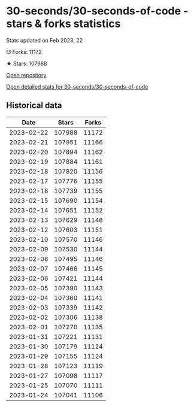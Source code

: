 # 30-seconds/30-seconds-of-code - stars & forks statistics

Stats updated on Feb 2023, 22

☋ Forks: 11172

★ Stars: 107988

[Open repository](https://github.com/30-seconds/30-seconds-of-code)

[Open detailed stats for 30-seconds/30-seconds-of-code](https://reviewgithub.com/rep/30-seconds/30-seconds-of-code)

## Historical data
| Date | Stars | Forks |
|------|-------|-------|
| 2023-02-22 | 107988 | 11172 | 
| 2023-02-21 | 107951 | 11166 | 
| 2023-02-20 | 107894 | 11162 | 
| 2023-02-19 | 107884 | 11161 | 
| 2023-02-18 | 107820 | 11156 | 
| 2023-02-17 | 107776 | 11155 | 
| 2023-02-16 | 107739 | 11155 | 
| 2023-02-15 | 107690 | 11154 | 
| 2023-02-14 | 107651 | 11152 | 
| 2023-02-13 | 107629 | 11148 | 
| 2023-02-12 | 107603 | 11151 | 
| 2023-02-10 | 107570 | 11146 | 
| 2023-02-09 | 107530 | 11144 | 
| 2023-02-08 | 107495 | 11146 | 
| 2023-02-07 | 107466 | 11145 | 
| 2023-02-06 | 107421 | 11144 | 
| 2023-02-05 | 107390 | 11143 | 
| 2023-02-04 | 107360 | 11141 | 
| 2023-02-03 | 107339 | 11142 | 
| 2023-02-02 | 107306 | 11138 | 
| 2023-02-01 | 107270 | 11135 | 
| 2023-01-31 | 107221 | 11131 | 
| 2023-01-30 | 107179 | 11124 | 
| 2023-01-29 | 107155 | 11124 | 
| 2023-01-28 | 107123 | 11119 | 
| 2023-01-27 | 107098 | 11117 | 
| 2023-01-25 | 107070 | 11111 | 
| 2023-01-24 | 107041 | 11106 | 

